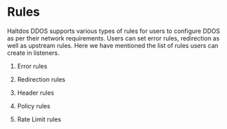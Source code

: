 # Rules

Haltdos DDOS supports various types of rules for users to configure DDOS as per their network requirements. Users can set error rules, redirection as well as upstream rules. Here we have mentioned the list of rules users can create in listeners.

1. Error rules

2. Redirection rules

3. Header rules

4. Policy rules

5. Rate Limit rules